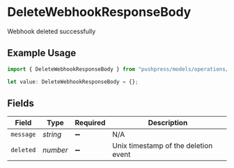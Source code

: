 # DeleteWebhookResponseBody

Webhook deleted successfully

## Example Usage

```typescript
import { DeleteWebhookResponseBody } from "pushpress/models/operations/deletewebhook.js";

let value: DeleteWebhookResponseBody = {};
```

## Fields

| Field                                | Type                                 | Required                             | Description                          |
| ------------------------------------ | ------------------------------------ | ------------------------------------ | ------------------------------------ |
| `message`                            | *string*                             | :heavy_minus_sign:                   | N/A                                  |
| `deleted`                            | *number*                             | :heavy_minus_sign:                   | Unix timestamp of the deletion event |